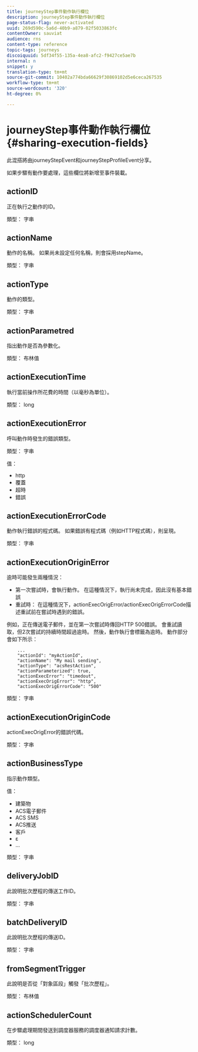 ```yaml
---
title: journeyStep事件動作執行欄位
description: journeyStep事件動作執行欄位
page-status-flag: never-activated
uuid: 269d590c-5a6d-40b9-a879-02f5033863fc
contentOwner: sauviat
audience: rns
content-type: reference
topic-tags: journeys
discoiquuid: 5df34f55-135a-4ea8-afc2-f9427ce5ae7b
internal: n
snippet: y
translation-type: tm+mt
source-git-commit: 10402a774bda66629f30869102d5e6ceca267535
workflow-type: tm+mt
source-wordcount: '320'
ht-degree: 0%

---
```



# journeyStep事件動作執行欄位 {#sharing-execution-fields}

此混搭將由journeyStepEvent和journeyStepProfileEvent分享。

如果步驟有動作要處理，這些欄位將新增至事件裝載。

## actionID

正在執行之動作的ID。

類型： 字串

## actionName

動作的名稱。 如果尚未設定任何名稱，則會採用stepName。

類型： 字串

## actionType

動作的類型。

類型： 字串

## actionParametred

指出動作是否為參數化。

類型： 布林值

## actionExecutionTime

執行當前操作所花費的時間（以毫秒為單位）。

類型： long

## actionExecutionError

呼叫動作時發生的錯誤類型。

類型： 字串

值：
* http
* 覆蓋
* 超時
* 錯誤

## actionExecutionErrorCode

動作執行錯誤的程式碼。 如果錯誤有程式碼（例如HTTP程式碼），則呈現。

類型： 字串

## actionExecutionOriginError

逾時可能發生兩種情況：

* 第一次嘗試時，會執行動作。 在這種情況下，執行尚未完成，因此沒有基本錯誤
* 重試時： 在這種情況下，actionExecOrigError/actionExecOrigErrorCode描述重試前在嘗試時遇到的錯誤。

例如，正在傳送電子郵件，並在第一次嘗試時傳回HTTP 500錯誤。 會重試讀取，但2次嘗試的持續時間超過逾時。 然後，動作執行會標籤為逾時。 動作部分會如下所示：

```
    ...
    "actionId": "myActionId",
    "actionName": "My mail sending",
    "actionType": "acsRestAction",
    "actionParameterized": true,
    "actionExecError": "timedout",
    "actionExecOrigError": "http",
    "actionExecOrigErrorCode": "500"
```

類型： 字串

## actionExecutionOriginCode

actionExecOrigError的錯誤代碼。

類型： 字串

## actionBusinessType

指示動作類型。

值：

* 建築物
* ACS電子郵件
* ACS SMS
* ACS推送
* 客戶
* ε
* ...

類型： 字串

## deliveryJobID

此說明批次歷程的傳送工作ID。

類型： 字串

## batchDeliveryID

此說明批次歷程的傳送ID。

類型： 字串

## fromSegmentTrigger

此說明是否從「對象區段」觸發「批次歷程」。

類型： 布林值

## actionSchedulerCount

在步驟處理期間發送到調度器服務的調度器通知請求計數。

類型： long
